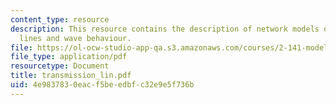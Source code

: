 ```yaml
---
content_type: resource
description: This resource contains the description of network models of transmission
  lines and wave behaviour.
file: https://ol-ocw-studio-app-qa.s3.amazonaws.com/courses/2-141-modeling-and-simulation-of-dynamic-systems-fall-2006/4e9837830eacf5beedbfc32e9e5f736b_transmission_lin.pdf
file_type: application/pdf
resourcetype: Document
title: transmission_lin.pdf
uid: 4e983783-0eac-f5be-edbf-c32e9e5f736b
---
```

